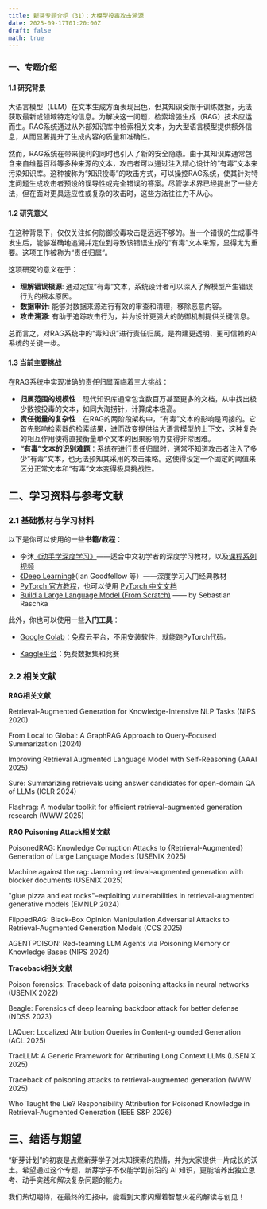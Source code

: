 ```yaml
---
title: 新芽专题介绍（31）：大模型投毒攻击溯源
date: 2025-09-17T01:20:00Z
draft: false
math: true
---
```


### 一、专题介绍

#### 1.1 研究背景

大语言模型（LLM）在文本生成方面表现出色，但其知识受限于训练数据，无法获取最新或领域特定的信息。为解决这一问题，检索增强生成（RAG）技术应运而生。RAG系统通过从外部知识库中检索相关文本，为大型语言模型提供额外信息，从而显著提升了生成内容的质量和准确性。

然而，RAG系统在带来便利的同时也引入了新的安全隐患。由于其知识库通常包含来自维基百科等多种来源的文本，攻击者可以通过注入精心设计的“有毒”文本来污染知识库。这种被称为“知识投毒”的攻击方式，可以操控RAG系统，使其针对特定问题生成攻击者预设的误导性或完全错误的答案。尽管学术界已经提出了一些方法，但在面对更具适应性或复杂的攻击时，这些方法往往力不从心。

#### 1.2 研究意义

在这种背景下，仅仅关注如何防御投毒攻击是远远不够的。当一个错误的生成事件发生后，能够准确地追溯并定位到导致该错误生成的“有毒”文本来源，显得尤为重要。这项工作被称为“责任归属”。

这项研究的意义在于：

- **理解错误根源**: 通过定位“有毒”文本，系统设计者可以深入了解模型产生错误行为的根本原因。
- **数据审计**: 能够对数据来源进行有效的审查和清理，移除恶意内容。
- **攻击溯源**: 有助于追踪攻击行为，并为设计更强大的防御机制提供关键信息。

总而言之，对RAG系统中的“毒知识”进行责任归属，是构建更透明、更可信赖的AI系统的关键一步。

#### 1.3 当前主要挑战

在RAG系统中实现准确的责任归属面临着三大挑战：

- **归属范围的规模性**：现代知识库通常包含数百万甚至更多的文档，从中找出极少数被投毒的文本，如同大海捞针，计算成本极高。
- **责任衡量的复杂性**：在RAG的两阶段架构中，“有毒”文本的影响是间接的。它首先影响检索器的检索结果，进而改变提供给大语言模型的上下文，这种复杂的相互作用使得直接衡量单个文本的因果影响力变得非常困难。
- **“有毒”文本的识别难题**：系统在进行责任归属时，通常不知道攻击者注入了多少“有毒”文本，也无法预知其采用的攻击策略。这使得设定一个固定的阈值来区分正常文本和“有毒”文本变得极具挑战性。

## 二、学习资料与参考文献

### 2.1  基础教材与学习材料

以下是你可以使用的一些**书籍/教程**：

* 李沐[《动手学深度学习》](https://zh.d2l.ai/)——适合中文初学者的深度学习教材，以及[课程系列视频](https://space.bilibili.com/1567748478/lists/358497?type=series)
* [《Deep Learning》](https://www.deeplearningbook.org/)（Ian Goodfellow 等）——深度学习入门经典教材
* [PyTorch 官方教程](https://pytorch.org/tutorials)，也可以使用 [PyTorch 中文文档](https://pytorch-cn.readthedocs.io/zh/latest/)
* [Build a Large Language Model (From Scratch)](https://github.com/rasbt/LLMs-from-scratch?tab=readme-ov-file) —— by Sebastian Raschka

此外，你也可以使用一些**入门工具**：

* [Google Colab](https://colab.research.google.com/)：免费云平台，不用安装软件，就能跑PyTorch代码。

* [Kaggle平台](https://www.kaggle.com/)：免费数据集和竞赛

### 2.2 相关文献

**RAG相关文献**

Retrieval-Augmented Generation for Knowledge-Intensive NLP Tasks (NIPS 2020)

From Local to Global: A GraphRAG Approach to Query-Focused Summarization (2024)

Improving Retrieval Augmented Language Model with Self-Reasoning (AAAI 2025)

Sure: Summarizing retrievals using answer candidates for open-domain QA of LLMs (ICLR 2024)

Flashrag: A modular toolkit for efficient retrieval-augmented generation research (WWW 2025)

**RAG Poisoning Attack相关文献**

PoisonedRAG: Knowledge Corruption Attacks to {Retrieval-Augmented} Generation of Large Language Models (USENIX 2025)

Machine against the rag: Jamming retrieval-augmented generation with blocker documents  (USENIX 2025)

"glue pizza and eat rocks"–exploiting vulnerabilities in retrieval-augmented generative models (EMNLP 2024)

FlippedRAG: Black-Box Opinion Manipulation Adversarial Attacks to Retrieval-Augmented Generation Models (CCS 2025)

AGENTPOISON: Red-teaming LLM Agents via Poisoning Memory or Knowledge Bases (NIPS 2024)

**Traceback相关文献**

Poison forensics: Traceback of data poisoning attacks in neural networks (USENIX 2022)

Beagle: Forensics of deep learning backdoor attack for better defense (NDSS 2023)

LAQuer: Localized Attribution Queries in Content-grounded Generation (ACL 2025)

TracLLM: A Generic Framework for Attributing Long Context LLMs (USENIX 2025)

Traceback of poisoning attacks to retrieval-augmented generation (WWW 2025)

Who Taught the Lie? Responsibility Attribution for Poisoned Knowledge in Retrieval-Augmented Generation (IEEE S&P 2026)

## 三、结语与期望

“新芽计划”的初衷是点燃新芽学子对未知探索的热情，并为大家提供一片成长的沃土。希望通过这个专题，新芽学子不仅能学到前沿的 AI 知识，更能培养出独立思考、动手实践和解决复杂问题的能力。

我们热切期待，在最终的汇报中，能看到大家闪耀着智慧火花的解读与创见！